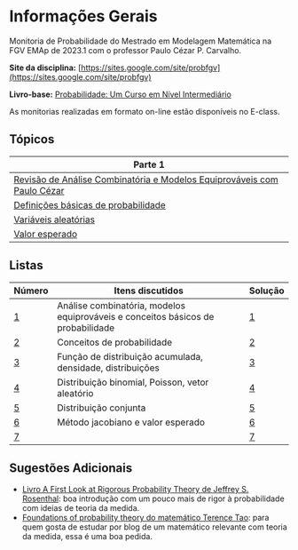 # Informações Gerais 

Monitoria de Probabilidade do Mestrado em Modelagem Matemática na FGV EMAp de 2023.1 com o professor Paulo Cézar P. Carvalho. 

**Site da disciplina:** [https://sites.google.com/site/probfgv](https://sites.google.com/site/probfgv)

**Livro-base:** [Probabilidade: Um Curso em Nível Intermediário](https://impa.br/page-livros/probabilidade-um-curso-em-nivel-intermediario/)

As monitorias realizadas em formato on-line estão disponíveis no E-class.

## Tópicos

|Parte 1|
|---|
|[Revisão de Análise Combinatória e Modelos Equiprováveis com Paulo Cézar](https://sites.google.com/site/probfgv)|
|[Definições básicas de probabilidade](/ta-sessions/probability/basic_definitions)|
|[Variáveis aleatórias](/ta-sessions/probability/random_variables)|
|[Valor esperado](/ta-sessions/probability/expected_value)|

## Listas

|Número|Itens discutidos|Solução|
|------|----------------|-------|
|[1](https://drive.google.com/file/d/1qyukB7sLCuUuGoUlzli7BrBH1TF8SEvw/view)|Análise combinatória, modelos equiprováveis e conceitos básicos de probabilidade|[1](/files/disciplines/probability/solutions1.pdf)|
|[2](https://drive.google.com/file/d/1mRTcfzeOQ0b5NwGcODigkRlRmu91bu2Z/view)|Conceitos de probabilidade|[2](/files/disciplines/probability/solutions2.pdf)| 
|[3](https://drive.google.com/file/d/1N0nlrkypSUJHU2SkYezV3Cwqww2cbzpY/view)|Função de distribuição acumulada, densidade, distribuições|[3](/files/disciplines/probability/solutions3.pdf)|
|[4](https://drive.google.com/file/d/1Stf3MMLuzE3eXbmXFl2--_tUj7S2eD7b/view)|Distribuição binomial, Poisson, vetor aleatório|[4](/ta-sessions/unavailable)| 
|[5](https://drive.google.com/file/d/14HJO1e6jt_tVJfBJeBGg7DsJfed8ax_5/view)|Distribuição conjunta|[5](/ta-sessions/unavailable)| 
|[6](https://drive.google.com/file/d/1yL1ECtRiND-xYR9ZujgJsIBU2DWayG4S/view)|Método jacobiano e valor esperado|[6](/ta-sessions/unavailable)|
|[7](https://drive.google.com/file/d/1F4gFpZVp0rPySEYsCYm0JHdLhKTb6OZ2/view)||[7](/ta-sessions/unavailable)|

## Sugestões Adicionais

- [Livro A First Look at Rigorous Probability Theory de Jeffrey S. Rosenthal](http://probability.ca/jeff/grprobbook.html): boa introdução com um pouco mais de rigor à probabilidade com ideias de teoria da medida.
- [Foundations of probability theory do matemático Terence Tao](https://terrytao.wordpress.com/2015/09/29/275a-notes-0-foundations-of-probability-theory/): para quem gosta de estudar por blog de um matemático relevante com teoria da medida, essa é uma boa pedida.